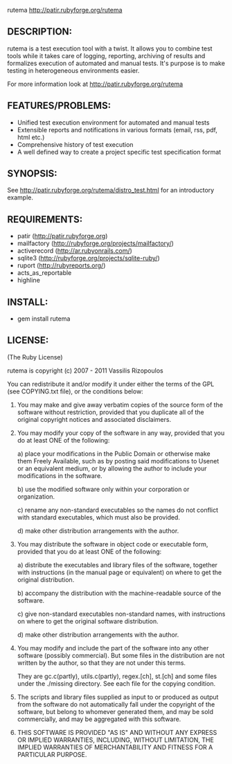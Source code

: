 rutema http://patir.rubyforge.org/rutema

## DESCRIPTION:
rutema is a test execution tool with a twist.
It allows you to combine test tools while it takes care of logging, reporting, archiving of results and formalizes execution of automated and manual tests.
It's purpose is to make testing in heterogeneous environments easier. 

For more information look at http://patir.rubyforge.org/rutema

## FEATURES/PROBLEMS:
* Unified test execution environment for automated and manual tests
* Extensible reports and notifications in various formats (email, rss, pdf, html etc.)
* Comprehensive history of test execution
* A well defined way to create a project specific test specification format

## SYNOPSIS:
See http://patir.rubyforge.org/rutema/distro_test.html for an introductory example.

## REQUIREMENTS:
* patir (http://patir.rubyforge.org)
* mailfactory (http://rubyforge.org/projects/mailfactory/)
* activerecord (http://ar.rubyonrails.com/)
* sqlite3 (http://rubyforge.org/projects/sqlite-ruby/)
* ruport (http://rubyreports.org/)
* acts_as_reportable
* highline

## INSTALL:
* gem install rutema

## LICENSE:
(The Ruby License)

rutema is copyright (c) 2007 - 2011 Vassilis Rizopoulos

You can redistribute it and/or modify it under either the terms of the GPL
(see COPYING.txt file), or the conditions below:

  1. You may make and give away verbatim copies of the source form of the
     software without restriction, provided that you duplicate all of the
     original copyright notices and associated disclaimers.

  2. You may modify your copy of the software in any way, provided that
     you do at least ONE of the following:

       a) place your modifications in the Public Domain or otherwise
          make them Freely Available, such as by posting said
	  modifications to Usenet or an equivalent medium, or by allowing
	  the author to include your modifications in the software.

       b) use the modified software only within your corporation or
          organization.

       c) rename any non-standard executables so the names do not conflict
	  with standard executables, which must also be provided.

       d) make other distribution arrangements with the author.

  3. You may distribute the software in object code or executable
     form, provided that you do at least ONE of the following:

       a) distribute the executables and library files of the software,
	  together with instructions (in the manual page or equivalent)
	  on where to get the original distribution.

       b) accompany the distribution with the machine-readable source of
	  the software.

       c) give non-standard executables non-standard names, with
          instructions on where to get the original software distribution.

       d) make other distribution arrangements with the author.

  4. You may modify and include the part of the software into any other
     software (possibly commercial).  But some files in the distribution
     are not written by the author, so that they are not under this terms.

     They are gc.c(partly), utils.c(partly), regex.[ch], st.[ch] and some
     files under the ./missing directory.  See each file for the copying
     condition.

  5. The scripts and library files supplied as input to or produced as 
     output from the software do not automatically fall under the
     copyright of the software, but belong to whomever generated them, 
     and may be sold commercially, and may be aggregated with this
     software.

  6. THIS SOFTWARE IS PROVIDED "AS IS" AND WITHOUT ANY EXPRESS OR
     IMPLIED WARRANTIES, INCLUDING, WITHOUT LIMITATION, THE IMPLIED
     WARRANTIES OF MERCHANTABILITY AND FITNESS FOR A PARTICULAR
     PURPOSE.